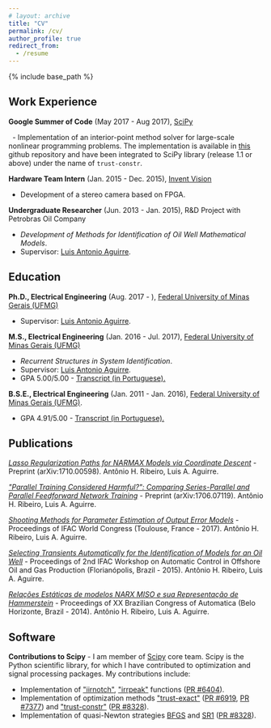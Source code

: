 ```yaml
---
# layout: archive
title: "CV"
permalink: /cv/
author_profile: true
redirect_from:
  - /resume
---
```


{% include base_path %}

## Work Experience

**Google Summer of Code** (May 2017 - Aug 2017), [SciPy](https://www.scipy.org)

   - Implementation of an interior-point method solver for large-scale nonlinear programming problems. The implementation is available in [this](https://github.com/antonior92/ip-nonlinear-solver) github repository and have been integrated to SciPy library (release 1.1 or above) under the name of ``trust-constr``.


**Hardware Team Intern** (Jan. 2015 - Dec. 2015), [Invent Vision](http://www.ivision.ind.br) 

   - Development of a stereo camera based on FPGA.

**Undergraduate Researcher** (Jun. 2013 - Jan. 2015), R&D Project with Petrobras Oil Company

   - *Development of Methods for Identification of Oil Well Mathematical Models*.
   - Supervisor: [Luis Antonio Aguirre](https://scholar.google.com.br/citations?user=_zkC6_kAAAAJ&hl=en).

## Education 

**Ph.D., Electrical Engineering** (Aug. 2017 - ), [Federal University of Minas Gerais (UFMG)](https://www.ufmg.br)

   - Supervisor: [Luis Antonio Aguirre](https://scholar.google.com.br/citations?user=_zkC6_kAAAAJ&hl=en).

**M.S., Electrical Engineering** (Jan. 2016 -  Jul. 2017), [Federal University of Minas Gerais (UFMG)](https://www.ufmg.br)

   - *Recurrent Structures in System Identification*.
   - Supervisor: [Luis Antonio Aguirre](https://scholar.google.com.br/citations?user=_zkC6_kAAAAJ&hl=en).
   - GPA 5.00/5.00 - [Transcript (in Portuguese).](https://www.dropbox.com/s/axwxj6jg98fnarx/HistoricoMestrado.pdf?dl=0)

**B.S.E., Electrical Engineering** (Jan. 2011 - Jan. 2016), [Federal University of Minas Gerais (UFMG)](https://www.ufmg.br). 

   - GPA 4.91/5.00 - [Transcript (in Portuguese).](https://www.dropbox.com/s/ijvr858ry8mjsgf/HistoricoGraduacao.pdf?dl=0)
   
## Publications

[*Lasso Regularization Paths for NARMAX Models via Coordinate Descent*](https://arxiv.org/abs/1710.00598) - Preprint (arXiv:1710.00598). Antônio H. Ribeiro, Luis A. Aguirre.

[*"Parallel Training Considered Harmful?": Comparing Series-Parallel and Parallel Feedforward Network Training*](https://arxiv.org/abs/1706.07119) - Preprint (arXiv:1706.07119). Antônio H. Ribeiro, Luis A. Aguirre.

[*Shooting Methods for Parameter Estimation of Output Error Models*](http://www.sciencedirect.com/science/article/pii/S2405896317332469) - Proceedings of IFAC World Congress (Toulouse, France - 2017). Antônio H. Ribeiro, Luis A. Aguirre.

[*Selecting Transients Automatically for the Identification of Models for an Oil Well*](http://www.sciencedirect.com/science/article/pii/S2405896315008915)  - Proceedings of 2nd IFAC Workshop on Automatic Control in Offshore Oil and Gas Production (Florianópolis, Brazil - 2015). Antônio H. Ribeiro, Luis A. Aguirre.

[*Relações Estáticas de modelos NARX MISO e sua Representação de Hammerstein*](http://www.swge.inf.br/CBA2014/anais/PDF/1569890815.pdf) -  Proceedings of XX Brazilian Congress of Automatica (Belo Horizonte, Brazil - 2014). Antônio H. Ribeiro, Luis A. Aguirre.

## Software

**Contributions to Scipy** - I am member of [Scipy](https://www.scipy.org) core team. Scipy is the Python scientific library, for which I have contributed to optimization and signal processing packages. My contributions include:

   - Implementation of ["iirnotch"](http://scipy.github.io/devdocs/generated/scipy.signal.iirnotch.html#scipy.signal.iirnotch), ["irrpeak"](http://scipy.github.io/devdocs/generated/scipy.signal.iirpeak.html#scipy.signal.iirpeak) functions ([PR #6404](https://github.com/scipy/scipy/pull/6404)).
   - Implementation of optimization methods ["trust-exact"](http://scipy.github.io/devdocs/optimize.minimize-trustexact.html) ([PR #6919](https://github.com/scipy/scipy/pull/6919), [PR #7377](https://github.com/scipy/scipy/pull/7377)) and ["trust-constr"](http://scipy.github.io/devdocs/optimize.minimize-trustconstr.html) ([PR #8328](https://github.com/scipy/scipy/pull/8328)).
   - Implementation of quasi-Newton strategies [BFGS](http://scipy.github.io/devdocs/generated/scipy.optimize.BFGS.html#scipy.optimize.BFGS) and [SR1](http://scipy.github.io/devdocs/generated/scipy.optimize.SR1.html#scipy.optimize.SR1) ([PR #8328](https://github.com/scipy/scipy/pull/8328)).
